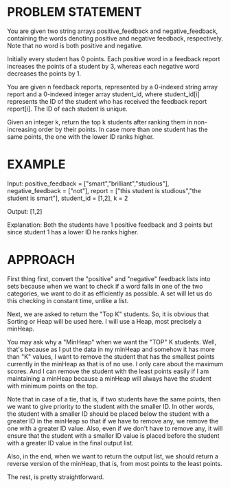# PROBLEM STATEMENT

You are given two string arrays positive_feedback and negative_feedback, containing the words denoting positive and negative feedback, respectively. Note that no word is both positive and negative.

Initially every student has 0 points. Each positive word in a feedback report increases the points of a student by 3, whereas each negative word decreases the points by 1.

You are given n feedback reports, represented by a 0-indexed string array report and a 0-indexed integer array student_id, where student_id[i] represents the ID of the student who has received the feedback report report[i]. The ID of each student is unique.

Given an integer k, return the top k students after ranking them in non-increasing order by their points. In case more than one student has the same points, the one with the lower ID ranks higher.

# EXAMPLE

Input: positive_feedback = ["smart","brilliant","studious"], negative_feedback = ["not"], report = ["this student is studious","the student is smart"], student_id = [1,2], k = 2

Output: [1,2]

Explanation: 
Both the students have 1 positive feedback and 3 points but since student 1 has a lower ID he ranks higher.

# APPROACH

First thing first, convert the "positive" and "negative" feedback lists into sets because when we want to check if a word falls in one of the two categories, we want to do it as efficiently as possible. A set will let us do this checking in constant time, unlike a list.

Next, we are asked to return the "Top K" students. So, it is obvious that Sorting or Heap will be used here. I will use a Heap, most precisely a minHeap.

You may ask why a "MinHeap" when we want the "TOP" K students. Well, that's because as I put the data in my minHeap and somehow it has more than "K" values, I want to remove the student that has the smallest points currently in the minHeap as that is of no use. I only care about the maximum scores. And I can remove the student with the least points easily if I am maintaining a minHeap because a minHeap will always have the student with minimum points on the top.

Note that in case of a tie, that is, if two students have the same points, then we want to give priority to the student with the smaller ID. In other words, the student with a smaller ID should be placed below the student with a greater ID in the minHeap so that if we have to remove any, we remove the one with a greater ID value. Also, even if we don't have to remove any, it will ensure that the student with a smaller ID value is placed before the student with a greater ID value in the final output list.

Also, in the end, when we want to return the output list, we should return a reverse version of the minHeap, that is, from most points to the least points.

The rest, is pretty straightforward.